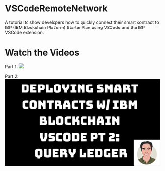 # VSCodeRemoteNetwork

A tutorial to show developers how to quickly connect their smart contract to IBP (IBM Blockchain Platform) Starter Plan using VSCode and the IBP VSCode extension.

# Watch the Videos

Part 1:
[![](docs/thumbnail.png)](https://www.youtube.com/watch?v=fkjplfS-sbU&t=1s)

Part 2:
[![](docs/thumbnail2.png)](https://www.youtube.com/watch?v=zw3eo4sn1lM)
